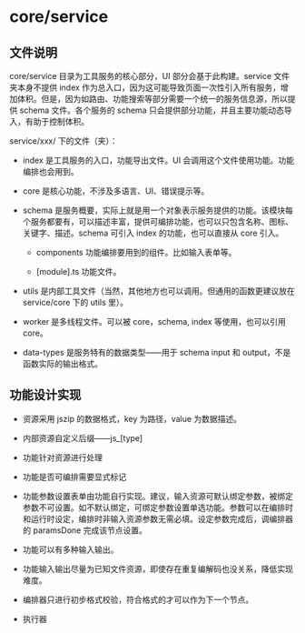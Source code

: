 # core/service

## 文件说明

core/service 目录为工具服务的核心部分，UI 部分会基于此构建。service 文件夹本身不提供 index 作为总入口，因为这可能导致页面一次性引入所有服务，增加体积。但是，因为如路由、功能搜索等部分需要一个统一的服务信息源，所以提供 schema 文件。各个服务的 schema 只会提供部分功能，并且主要功能动态导入，有助于控制体积。

service/xxx/ 下的文件（夹）：

- index 是工具服务的入口，功能导出文件。UI 会调用这个文件使用功能。功能编排也会用到。

- core 是核心功能，不涉及多语言、UI、错误提示等。

- schema 是服务概要，实际上就是用一个对象表示服务提供的功能。该模块每个服务都要有，可以描述丰富，提供可编排功能，也可以只包含名称、图标、关键字、描述。schema 可引入 index 的功能，也可以直接从 core 引入。

  - components 功能编排要用到的组件。比如输入表单等。

  - [module].ts 功能文件。

- utils 是内部工具文件（当然，其他地方也可以调用。但通用的函数更建议放在 service/core 下的 utils 里）。

- worker 是多线程文件。可以被 core，schema, index 等使用，也可以引用 core。

- data-types 是服务特有的数据类型——用于 schema input 和 output，不是函数实际的输出格式。

## 功能设计实现

- 资源采用 jszip 的数据格式，key 为路径，value 为数据描述。

- 内部资源自定义后缀——js\_[type]

- 功能针对资源进行处理

- 功能是否可编排需要显式标记

- 功能参数设置表单由功能自行实现。建议，输入资源可默认绑定参数，被绑定参数不可设置。如不默认绑定，可绑定参数设置单选功能。参数可以在编排时和运行时设定，编排时非输入资源参数无需必填。设定参数完成后，调编排器的 paramsDone 完成该节点设置。

- 功能可以有多种输入输出。

- 功能输入输出尽量为已知文件资源，即使存在重复编解码也没关系，降低实现难度。

- 编排器只进行初步格式校验，符合格式的才可以作为下一个节点。

- 执行器
